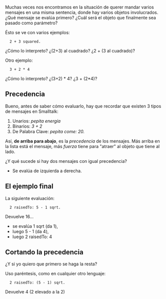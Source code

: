 Muchas veces nos encontramos en la situación de querer mandar varios mensajes en una misma sentencia, donde hay varios objetos involucrados. ¿Qué mensaje se evalúa primero? ¿Cuál será el objeto que finalmente sea pasado como parámetro?

Ésto se ve con varios ejemplos:

`  2 + 3 squared.`

¿Cómo lo interpreto? ¿(2+3) al cuadrado? ¿2 + (3 al cuadrado)?

Otro ejemplo:

`  3 + 2 * 4`

¿Cómo lo interpreto? ¿(3+2) \* 4? ¿3 + (2\*4)?

Precedencia
-----------

Bueno, antes de saber cómo evaluarlo, hay que recordar que existen 3 tipos de mensajes en Smalltalk:

1.  Unarios: *pepita energía*
2.  Binarios: *3 + 2*
3.  De Palabra Clave: *pepita come: 20.*

Así, **de arriba para abajo**, es la *precedencia* de los mensajes. Más arriba en la lista está el mensaje, más *fuerza* tiene para "atraer" al objeto que tiene al lado.

¿Y qué sucede si hay dos mensajes con igual precedencia?

-   Se evalúa de izquierda a derecha.

El ejemplo final
----------------

La siguiente evaluación:

`  2 raisedTo: 5 - 1 sqrt.   `

Devuelve 16...

-   se evalúa 1 sqrt (da 1),
-   luego 5 - 1 (da 4),
-   luego 2 raisedTo: 4

Cortando la precedencia
-----------------------

¿Y si yo quiero que primero se haga la resta?

Uso paréntesis, como en cualquier otro lenguaje:

`  2 raisedTo: (5 - 1) sqrt.   `

Devuelve 4 (2 elevado a la 2)
